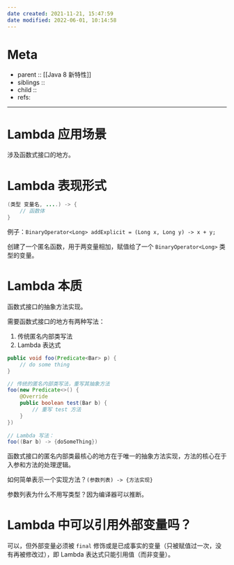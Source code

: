```yaml
---
date created: 2021-11-21, 15:47:59
date modified: 2022-06-01, 10:14:58
---
```


# Meta

- parent :: [[Java 8 新特性]]
- siblings ::
- child ::
- refs:

---

# Lambda 应用场景

涉及函数式接口的地方。

# Lambda 表现形式

```java
(类型 变量名, ....) -> {
	// 函数体
}
```

例子：`BinaryOperator<Long> addExplicit = (Long x, Long y) -> x + y;`

创建了一个匿名函数，用于两变量相加，赋值给了一个 `BinaryOperator<Long>` 类型的变量。

# Lambda 本质

函数式接口的抽象方法实现。

需要函数式接口的地方有两种写法：

1. 传统匿名内部类写法
2. Lambda 表达式

```java
public void foo(Predicate<Bar> p) {
	// do some thing
}

// 传统的匿名内部类写法，重写其抽象方法
foo(new Predicate<>() {
	@Override
	public boolean test(Bar b) {
		// 重写 test 方法
	}
})
	
// Lambda 写法：
foo((Bar b) -> {doSomeThing})
```

函数式接口的匿名内部类最核心的地方在于唯一的抽象方法实现，方法的核心在于入参和方法的处理逻辑。

如何简单表示一个实现方法？`(参数列表) -> {方法实现}`

参数列表为什么不用写类型？因为编译器可以推断。

# Lambda 中可以引用外部变量吗？

可以，但外部变量必须被 `final` 修饰或是已成事实的变量（只被赋值过一次，没有再被修改过），即 Lambda 表达式只能引用值（而非变量）。
